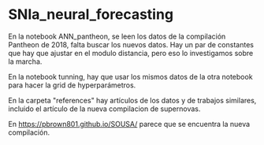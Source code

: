 # SNIa_neural_forecasting

En la notebook ANN_pantheon, se leen los datos de la compilación Pantheon de 2018, falta buscar los nuevos datos. Hay un par de constantes que hay que ajustar en el modulo distancia, pero eso lo investigamos sobre la marcha. 


En la notebook tunning, hay que usar los mismos datos de la otra notebook para hacer la grid de hyperparámetros. 

En la carpeta "references" hay artículos de los datos y de trabajos similares, incluido el artículo de la nueva compilacion de supernovas. 

En https://pbrown801.github.io/SOUSA/ parece que se encuentra la nueva compilación.

